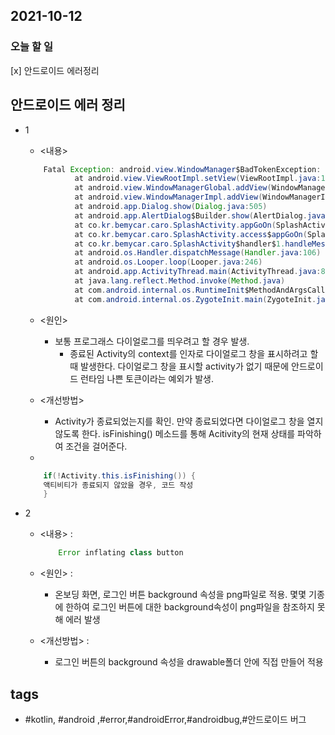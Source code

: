 ## 2021-10-12

### 오늘 할 일

  [x] 안드로이드 에러정리


## 안드로이드 에러 정리
* 1
	- <내용>
	```java
		Fatal Exception: android.view.WindowManager$BadTokenException: Unable to add window -- token android.os.BinderProxy@ce83309 is not valid; is your activity running?
		       at android.view.ViewRootImpl.setView(ViewRootImpl.java:1444)
		       at android.view.WindowManagerGlobal.addView(WindowManagerGlobal.java:469)
		       at android.view.WindowManagerImpl.addView(WindowManagerImpl.java:114)
		       at android.app.Dialog.show(Dialog.java:505)
		       at android.app.AlertDialog$Builder.show(AlertDialog.java:1157)
		       at co.kr.bemycar.caro.SplashActivity.appGoOn(SplashActivity.kt:230)
		       at co.kr.bemycar.caro.SplashActivity.access$appGoOn(SplashActivity.kt:29)
		       at co.kr.bemycar.caro.SplashActivity$handler$1.handleMessage(SplashActivity.kt:152)
		       at android.os.Handler.dispatchMessage(Handler.java:106)
		       at android.os.Looper.loop(Looper.java:246)
		       at android.app.ActivityThread.main(ActivityThread.java:8595)
		       at java.lang.reflect.Method.invoke(Method.java)
		       at com.android.internal.os.RuntimeInit$MethodAndArgsCaller.run(RuntimeInit.java:602)
		       at com.android.internal.os.ZygoteInit.main(ZygoteInit.java:1130)
	```

	- <원인>
		* 보통 프로그래스 다이얼로그를 띄우려고 할 경우 발생.
			- 종료된 Activity의 context를 인자로 다이얼로그 창을 표시하려고 할 때 발생한다.
			다이얼로그 창을 표시할 activity가 없기 때문에 안드로이드 런타임 나쁜 토큰이라는 예외가 발생.

	- <개선방법>
		* Activity가 종료되었는지를 확인. 만약 종료되었다면 다이얼로그 창을 열지 않도록 한다. isFinishing() 메소드를 통해 Acitivity의 현재 상태를 파악하여 조건을 걸어준다.

	- 
	```java
		if(!Activity.this.isFinishing()) {
 		액티비티가 종료되지 않았을 경우, 코드 작성
 		}
 	```

* 2
	- <내용> :
		```java
			Error inflating class button
		```

    - <원인> : 
    	* 온보딩 화면, 로그인 버튼 background 속성을 png파일로 적용. 몇몇 기종에 한하여 로그인 버튼에 대한 background속성이 png파일을 참조하지 못해 에러 발생
                    
    - <개선방법> : 
     	* 로그인 버튼의 background 속성을 drawable폴더 안에 직접 만들어 적용

## tags
-  \#kotlin, \#android ,\#error,\#androidError,\#androidbug,\#안드로이드 버그

